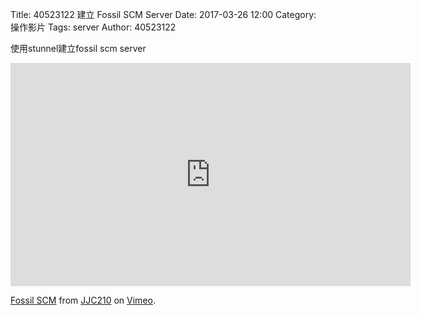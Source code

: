 Title: 40523122 建立 Fossil SCM Server
Date: 2017-03-26 12:00
Category: 操作影片
Tags: server
Author: 40523122

使用stunnel建立fossil scm server
 
<!-- PELICAN_END_SUMMARY -->

<iframe src="https://player.vimeo.com/video/214970220" width="640" height="357" frameborder="0" webkitallowfullscreen mozallowfullscreen allowfullscreen></iframe>
<p><a href="https://vimeo.com/214970220">Fossil SCM</a> from <a href="https://vimeo.com/user58912544">JJC210</a> on <a href="https://vimeo.com">Vimeo</a>.</p>